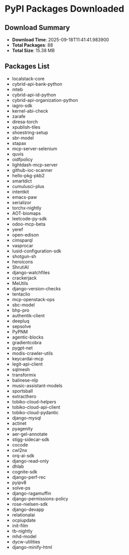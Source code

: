 # PyPI Packages Downloaded

## Download Summary
- **Download Time**: 2025-09-18T11:41:41.983900
- **Total Packages**: 88
- **Total Size**: 15.38 MB

## Packages List
- localstack-core
- cybrid-api-bank-python
- mteb
- cybrid-api-id-python
- cybrid-api-organization-python
- iagro-sdk
- kernel-abi-check
- zarafe
- diresa-torch
- xpublish-tiles
- shoestring-setup
- sbr-model
- stapax
- mcp-server-selenium
- quvis
- oidfpolicy
- lightdash-mcp-server
- github-ioc-scanner
- hello-pkg-pkb2
- smartdict
- cumulusci-plus
- intentkit
- emacs-paw
- serializor
- torchx-nightly
- AOT-biomaps
- leetcode-py-sdk
- odoo-mcp-beta
- yeref
- open-edison
- cimsparql
- vasprocar
- lusid-configuration-sdk
- shotgun-sh
- heroicons
- ShrutiAI
- django-watchfiles
- crackerjack
- MeUtils
- django-version-checks
- tentaclio
- mcp-openstack-ops
- sbc-model
- bhp-pro
- authentik-client
- deepluq
- sepsolve
- PyPNM
- agentic-blocks
- gradientcobra
- pygpt-net
- modis-crawler-utils
- keycardai-mcp
- legit-api-client
- sqlmesh
- transformix
- balinese-nlp
- music-assistant-models
- sportsball
- extracthero
- tobiko-cloud-helpers
- tobiko-cloud-api-client
- tobiko-cloud-pydantic
- django-mysql
- actinet
- pyagenity
- aer-gel-annotate
- stigg-sidecar-sdk
- cocode
- cwl2nx
- orq-ai-sdk
- django-read-only
- dhlab
- cognite-sdk
- django-perf-rec
- pyipv8
- solve-ps
- django-ragamuffin
- django-permissions-policy
- rose-nielsen-sdk
- django-devapp
- relationalai
- ocpiupdate
- init-film
- tb-nightly
- mhd-model
- dycw-utilities
- django-minify-html
